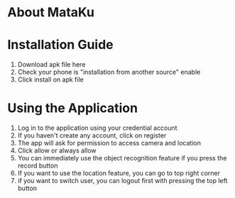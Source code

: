 # About MataKu

# Installation Guide
1. Download apk file here
2. Check your phone is "installation from another source" enable
3. Click install on apk file

# Using the Application
1. Log in to the application using your credential account
2. If you haven't create any account, click on register
3. The app will ask for permission to access camera and location
4. Click allow or always allow
5. You can immediately use the object recognition feature if you press the record button
6. If you want to use the location feature, you can go to top right corner
7. if you want to switch user, you can logout first with pressing the top left button

